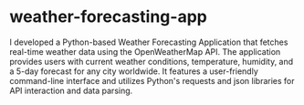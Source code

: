 # weather-forecasting-app

I developed a Python-based Weather Forecasting Application that fetches real-time weather data using the OpenWeatherMap API. The application provides users with current weather conditions, temperature, humidity, and a 5-day forecast for any city worldwide. It features a user-friendly command-line interface and utilizes Python's requests and json libraries for API interaction and data parsing.
